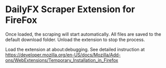 # DailyFX Scraper Extension for FireFox

Once loaded, the scraping will start automatically. All files are saved to the default download folder. Unload the extension to stop the process.

Load the extension at about:debugging.
See detailed instruction at https://developer.mozilla.org/en-US/docs/Mozilla/Add-ons/WebExtensions/Temporary_Installation_in_Firefox